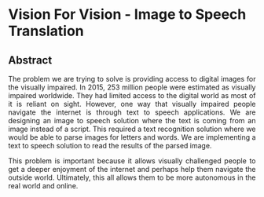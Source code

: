 # Vision For Vision - Image to Speech Translation

## Abstract

<p align="justify">The problem we are trying to solve is providing access to digital images for the visually impaired. In 2015, 253 million people were estimated as visually impaired worldwide. They had limited access to the digital world as most of it is reliant on sight. However, one way that visually impaired people navigate the internet is through text to speech applications. We are designing an image to speech solution where the text is coming from an image instead of a script. This required a text recognition solution where we would be able to parse images for letters and words. We are implementing a text to speech solution to read the results of the parsed image.</p>

<p align="justify">This problem is important because it allows visually challenged people to get a deeper enjoyment of the internet and perhaps help them navigate the outside world. Ultimately, this all allows them to be more autonomous in the real world and online.</p>

